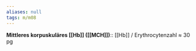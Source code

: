 ```yaml
---
aliases: null
tags: m/m08
---
```

**Mittleres korpuskuläres [[Hb]] ([[MCH]])**:: [[Hb]] / Erythrocytenzahl ≈ 30 pg